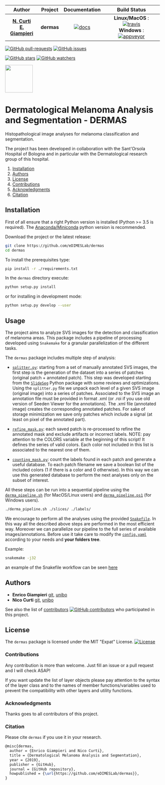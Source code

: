| **Author**   | **Project** | **Documentation**                                                                   | **Build Status**              |
|:------------:|:-----------:|:-----------------------------------------------------------------------------------:|:-----------------------------:|
|   [**N. Curti**](https://github.com/Nico-Curti) <br/> [**E. Giampieri**](https://github.com/EnricoGiampieri)   |  **dermas**  | [![docs](https://img.shields.io/badge/documentation-latest-blue.svg?style=plastic)](https://github.com/eDIMESLab/dermas/blob/master/docs/usage.png) | **Linux/MacOS** : [![travis](https://travis-ci.com/eDIMESLab/dermas.svg?branch=master)](https://travis-ci.com/eDIMESLab/dermas) <br/> **Windows** : [![appveyor](https://ci.appveyor.com/api/projects/status/q1yvx7thoprqrsbo?svg=true)](https://ci.appveyor.com/project/Nico-Curti/dermas) |

[![GitHub pull-requests](https://img.shields.io/github/issues-pr/eDIMESLab/dermas.svg?style=plastic)](https://github.com/eDIMESLab/dermas/pulls)
[![GitHub issues](https://img.shields.io/github/issues/eDIMESLab/dermas.svg?style=plastic)](https://github.com/eDIMESLab/dermas/issues)

[![GitHub stars](https://img.shields.io/github/stars/eDIMESLab/dermas.svg?label=Stars&style=social)](https://github.com/eDIMESLab/dermas/stargazers)
[![GitHub watchers](https://img.shields.io/github/watchers/eDIMESLab/dermas.svg?label=Watch&style=social)](https://github.com/eDIMESLab/dermas/watchers)

<a href="https://github.com/eDIMESLab">
<div class="image">
<img src="https://cdn.rawgit.com/physycom/templates/697b327d/logo_unibo.png" width="90" height="90">
</div>
</a>

# Dermatological Melanoma Analysis and Segmentation - DERMAS

Histopathological image analyses for melanoma classification and segmentation.

The project has been developed in collaboration with the Sant'Orsola Hospital of Bologna and in particular with the Dermatological research group of this hospital.

1. [Installation](#installation)
2. [Authors](#authors)
3. [License](#license)
4. [Contributions](#contributions)
5. [Acknowledgments](#acknowledgments)
6. [Citation](#citation)


## Installation

First of all ensure that a right Python version is installed (Python >= 3.5 is required).
The [Anaconda/Miniconda](https://www.anaconda.com/) python version is recommended.

Download the project or the latest release:

```bash
git clone https://github.com/eDIMESLab/dermas
cd dermas
```

To install the prerequisites type:

```bash
pip install -r ./requirements.txt
```

In the `dermas` directory execute:

```bash
python setup.py install
```

or for installing in development mode:

```bash
python setup.py develop --user
```

## Usage

The project aims to analyze SVS images for the detection and classification of melanoma areas.
This package includes a pipeline of processing developed using `Snakemake` for a granular parallelization of the different tasks.

The `dermas` package includes multiple step of analysis:

- [`splitter.py`](https://github.com/eDIMESLab/dermas/blob/master/SlideSeg/splitter.py): starting from a set of manually annotated SVS images, the first step is the generation of the dataset into a series of patches (original patch + annotated patch).
This step was developed starting from the [`SlideSeg`](https://github.com/btcrabb/SlideSeg) Python package with some reviews and optimizations.
Using the `splitter.py` file we unpack each level of a given SVS image (original image) into a series of patches.
Associated to the SVS image an annotation file must be provided in format .xml (or .roi if you use old version of Seeden Viewer for the annotations).
The .xml file (annotated image) creates the corresponding annotated patches.
For sake of storage minimization we save only patches which include a signal (at least on pixel of the annotated part).

- [`refine_mask.py`](https://github.com/eDIMESLab/dermas/blob/master/SlideSeg/refine_mask.py): each saved patch is re-processed to refine the annotated mask and exclude artifacts or incorrect labels.
NOTE: pay attention to the COLORS variable at the beginning of this script! It defines the series of valid colors. Each color not included in this list is associated to the nearest one of them.

- [`counting_mask.py`](https://github.com/eDIMESLab/dermas/blob/master/SlideSeg/counting_mask.py): count the labels found in each patch and generate a useful database.
To each patch filename we save a boolean list of the included colors (1 if there is a color and 0 otherwise).
In this way we can use this generated database to perform the next analyses only on the subset of interest.

All these steps can be run into a sequential pipeline using the [`derma_pipeline.sh`](https://github.com/eDIMESLab/dermas/blob/master/derma_pipeline.sh) (for MacOS/Linux users) and [`derma_pipeline.ps1`](https://github.com/eDIMESLab/dermas/blob/master/derma_pipeline.ps1) (for Windows users).

```bash
./derma_pipeline.sh ./slices/ ./labels/
```

We encourage to perform all the analyses using the provided [`Snakefile`](https://github.com/eDIMESLab/dermas/blob/master/pipeline/Snakefile).
In this way all the described above steps are performed in the most efficient way.
Moreover we can parallelize our pipeline to the full series of available images/annotations.
Before use it take care to modify the [`config.yaml`](https://github.com/eDIMESLab/dermas/blob/master/pipeline/config.yaml) according to your needs and **your folders tree**.

Example:

```bash
snakemake -j32
```

an example of the Snakefile workflow can be seen [here](https://github.com/eDIMESLab/dermas/blob/master/docs/workflow.pdf)


## Authors

* **Enrico Giampieri** [git](https://github.com/EnricoGiampieri), [unibo](https://www.unibo.it/sitoweb/enrico.giampieri)
* **Nico Curti** [git](https://github.com/Nico-Curti), [unibo](https://www.unibo.it/sitoweb/nico.curti2)

See also the list of [contributors](https://github.com/eDIMESLab/dermas/contributors) [![GitHub contributors](https://img.shields.io/github/contributors/eDIMESLab/dermas.svg?style=plastic)](https://github.com/eDIMESLab/dermas/graphs/contributors/) who participated in this project.

## License

The `dermas` package is licensed under the MIT "Expat" License. [![License](https://img.shields.io/github/license/mashape/apistatus.svg)](https://github.com/eDIMESLab/dermas/blob/master/LICENSE.md)


### Contributions

Any contribution is more than welcome. Just fill an issue or a pull request and I will check ASAP!

If you want update the list of layer objects please pay attention to the syntax of the layer class and to the names of member functions/variables used to prevent the compatibility with other layers and utility functions.


### Acknowledgments

Thanks goes to all contributors of this project.

### Citation

Please cite `dermas` if you use it in your research.

```tex
@misc{dermas,
  author = {Enrico Giampieri and Nico Curti},
  title = {Dermatological Melanoma Analysis and Segmentation},
  year = {2019},
  publisher = {GitHub},
  journal = {GitHub repository},
  howpublished = {\url{https://github.com/eDIMESLab/dermas}},
}
```

